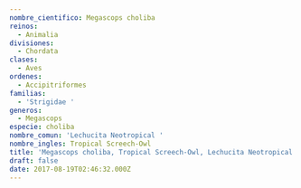 ```yaml
---
nombre_cientifico: Megascops choliba
reinos:
  - Animalia
divisiones:
  - Chordata
clases:
  - Aves
ordenes:
  - Accipitriformes
familias:
  - 'Strigidae '
generos:
  - Megascops
especie: choliba
nombre_comun: 'Lechucita Neotropical '
nombre_ingles: Tropical Screech-Owl
title: 'Megascops choliba, Tropical Screech-Owl, Lechucita Neotropical '
draft: false
date: 2017-08-19T02:46:32.000Z
---
```


